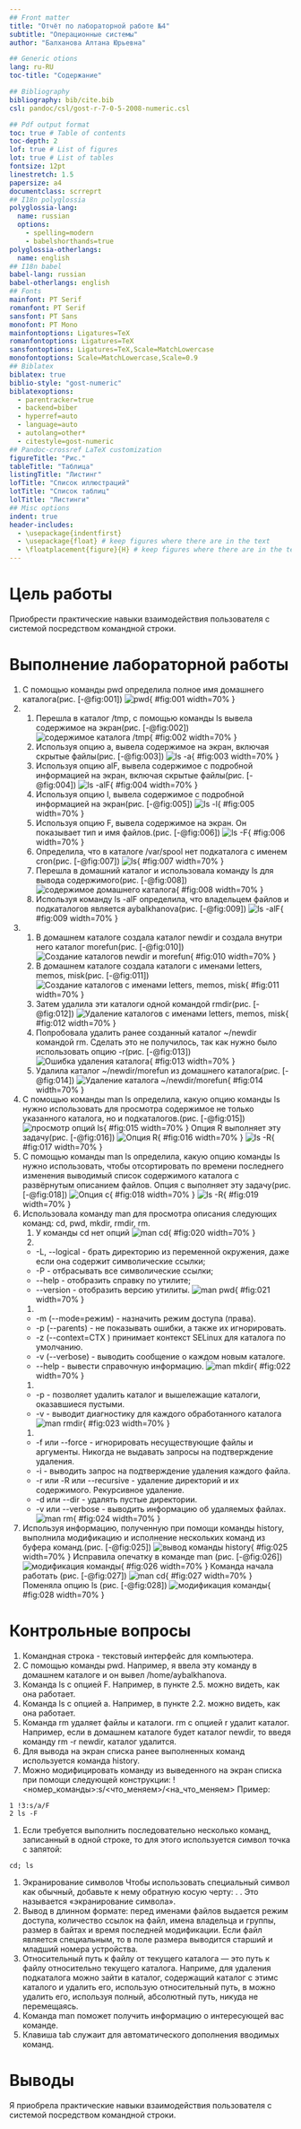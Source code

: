 ```yaml
---
## Front matter
title: "Отчёт по лабораторной работе №4"
subtitle: "Операционные системы"
author: "Балханова Алтана Юрьевна"

## Generic otions
lang: ru-RU
toc-title: "Содержание"

## Bibliography
bibliography: bib/cite.bib
csl: pandoc/csl/gost-r-7-0-5-2008-numeric.csl

## Pdf output format
toc: true # Table of contents
toc-depth: 2
lof: true # List of figures
lot: true # List of tables
fontsize: 12pt
linestretch: 1.5
papersize: a4
documentclass: scrreprt
## I18n polyglossia
polyglossia-lang:
  name: russian
  options:
	- spelling=modern
	- babelshorthands=true
polyglossia-otherlangs:
  name: english
## I18n babel
babel-lang: russian
babel-otherlangs: english
## Fonts
mainfont: PT Serif
romanfont: PT Serif
sansfont: PT Sans
monofont: PT Mono
mainfontoptions: Ligatures=TeX
romanfontoptions: Ligatures=TeX
sansfontoptions: Ligatures=TeX,Scale=MatchLowercase
monofontoptions: Scale=MatchLowercase,Scale=0.9
## Biblatex
biblatex: true
biblio-style: "gost-numeric"
biblatexoptions:
  - parentracker=true
  - backend=biber
  - hyperref=auto
  - language=auto
  - autolang=other*
  - citestyle=gost-numeric
## Pandoc-crossref LaTeX customization
figureTitle: "Рис."
tableTitle: "Таблица"
listingTitle: "Листинг"
lofTitle: "Список иллюстраций"
lotTitle: "Список таблиц"
lolTitle: "Листинги"
## Misc options
indent: true
header-includes:
  - \usepackage{indentfirst}
  - \usepackage{float} # keep figures where there are in the text
  - \floatplacement{figure}{H} # keep figures where there are in the text
---
```


# Цель работы

Приобрести практические навыки взаимодействия пользователя с системой посредством командной строки.

# Выполнение лабораторной работы
1. С помощью команды pwd определила полное имя домашнего каталога(рис. [-@fig:001])
![pwd](image/Screenshot_1.png){ #fig:001 width=70% }
1. 
	1. Перешла в каталог /tmp, с помощью команды ls вывела содержимое на экран(рис. [-@fig:002])
	![содержимое каталога /tmp](image/Screenshot_3.png){ #fig:002 width=70% }
	1. Используя опцию а, вывела содержимое на экран, включая скрытые файлы(рис. [-@fig:003])
	![ls -a](image/Screenshot_4.png){ #fig:003 width=70% }
	1. Используя опцию аlF, вывела содержимое с подробной информацией на экран, включая скрытые файлы(рис. [-@fig:004])
	![ls -alF](image/Screenshot_5.png){ #fig:004 width=70% }
	1. Используя опцию l, вывела содержимое с подробной информацией на экран(рис. [-@fig:005])
	![ls -l](image/Screenshot_6.png){ #fig:005 width=70% }
	1. Используя опцию F, вывела содержимое на экран. Он показывает тип и имя файлов.(рис. [-@fig:006])
	![ls -F](image/Screenshot_7.png){ #fig:006 width=70% }
	1. Определила, что в каталоге /var/spool нет подкаталога с именем cron(рис. [-@fig:007])
	![ls](image/Screenshot_8.png){ #fig:007 width=70% }
	1. Перешла в домашний каталог и использовала команду ls для вывода содержимого(рис. [-@fig:008])
	![содержимое домашнего каталога](image/Screenshot_9.png){ #fig:008 width=70% }
	1. Используя команду ls -alF определила, что владельцем файлов и подкаталогов является aybalkhanova(рис. [-@fig:009])
	![ls -alF](image/Screenshot_10.png){ #fig:009 width=70% }
1. 
	1. В домашнем каталоге создала каталог newdir и создала внутри него каталог morefun(рис. [-@fig:010])
	![Cоздание каталогов newdir и morefun](image/Screenshot_11.png){ #fig:010 width=70% }
	1. В домашнем каталоге создала каталоги с именами letters, memos, misk(рис. [-@fig:011])
	![Cоздание каталогов с именами letters, memos, misk](image/Screenshot_12.png){ #fig:011 width=70% }
	1. Затем удалила эти каталоги одной командой rmdir(рис. [-@fig:012])
	![Удаление каталогов с именами letters, memos, misk](image/Screenshot_13.png){ #fig:012 width=70% }
	1. Попробовала удалить ранее созданный каталог ~/newdir командой rm. Сделать это не получилось, так как нужно было использовать опцию -r(рис. [-@fig:013])
	![Ошибка удаления каталога](image/Screenshot_14.png){ #fig:013 width=70% }
	1. Удалила каталог ~/newdir/morefun из домашнего каталога(рис. [-@fig:014])
	![Удаление каталога ~/newdir/morefun](image/Screenshot_15.png){ #fig:014 width=70% }
1. С помощью команды man ls определила, какую опцию команды ls нужно использовать для просмотра содержимое не только указанного каталога, но и подкаталогов.(рис. [-@fig:015])
![просмотр опций ls](image/Screenshot_16.png){ #fig:015 width=70% }
Опция R выполняет эту задачу(рис. [-@fig:016])
![Опция R](image/Screenshot_17.png){ #fig:016 width=70% }
![ls -R](image/Screenshot_18.png){ #fig:017 width=70% }
1. С помощью команды man ls определила, какую опцию команды ls нужно использовать, чтобы отсортировать по времени последнего изменения выводимый список содержимого каталога с развёрнутым описанием файлов.
Опция с выполняет эту задачу(рис. [-@fig:018])
![Опция с](image/Screenshot_19.png){ #fig:018 width=70% }
![ls -R](image/Screenshot_20.png){ #fig:019 width=70% }
1. Использовала команду man для просмотра описания следующих команд: cd, pwd, mkdir, rmdir, rm. 
	1. У команды cd нет опций
	![man cd](image/Screenshot_21.png){ #fig:020 width=70% }
	1. 
	* -L, --logical - брать директорию из переменной окружения, даже если она содержит символические ссылки;
	* -P - отбрасывать все символические ссылки;
	* --help - отобразить справку по утилите;
	* --version - отобразить версию утилиты.
	![man pwd](image/Screenshot_23.png){ #fig:021 width=70% }
	1. 
	* -m (--mode=режим) - назначить режим доступа (права). 
	* -p (--parents) - не показывать ошибки, а также их игнорировать.
	* -z (--context=CTX ) принимает контекст SELinux для каталога по умолчанию.
	* -v (--verbose) - выводить сообщение о каждом новым каталоге.
	* --help - вывести справочную информацию.
	![man mkdir](image/Screenshot_24.png){ #fig:022 width=70% }
	1. 
	* -p - позволяет удалить каталог и вышележащие каталоги, оказавшиеся пустыми.
	* -v - выводит диагностику для каждого обработанного каталога
	![man rmdir](image/Screenshot_25.png){ #fig:023 width=70% }
	1. 
	* -f или --force - игнорировать несуществующие файлы и аргументы. Никогда не выдавать запросы на подтверждение удаления.
	* -i - выводить запрос на подтверждение удаления каждого файла.
	* -r или -R или --recursive - удаление директорий и их содержимого. Рекурсивное удаление.
	* -d или --dir - удалять пустые директории.
	* -v или --verbose - выводить информацию об удаляемых файлах.
	![man rm](image/Screenshot_26.png){ #fig:024 width=70% }
1. Используя информацию, полученную при помощи команды history, выполнила модификацию и исполнение нескольких команд из буфера команд.(рис. [-@fig:025])
![вывод команды history](image/Screenshot_27.png){ #fig:025 width=70% }
Исправила опечатку в команде man (рис. [-@fig:026])
![модификация команды](image/Screenshot_28.png){ #fig:026 width=70% }
Команда начала работать (рис. [-@fig:027])
![man cd](image/Screenshot_2.png){ #fig:027 width=70% }
Поменяла опцию ls (рис. [-@fig:028])
![модификация команды](image/Screenshot_29.png){ #fig:028 width=70% }

# Контрольные вопросы
1. Командная строка - текстовый интерфейс для компьютера. 
1. С помощью команды pwd. Например, я ввела эту команду в домашнем каталоге и он вывел /home/aybalkhanova.
1. Команда ls c опцией F. Например, в пункте 2.5. можно видеть, как она работает.
1. Команда ls c опцией а. Например, в пункте 2.2. можно видеть, как она работает.
1. Команда rm удаляет файлы и каталоги. rm c опцией r удалит каталог. Например, если в домашнем каталоге будет каталог newdir, то введя команду rm -r newdir, каталог удалится.
1. Для вывода на экран списка ранее выполненных команд используется команда history.
1. Можно модифицировать команду из выведенного на экран списка при помощи следующей конструкции:
!<номер_команды>:s/<что_меняем>/<на_что_меняем>
Пример:
```
1 !3:s/a/F
2 ls -F
```
1. Если требуется выполнить последовательно несколько команд, записанный в одной строке, то для этого используется символ точка с запятой:
```
cd; ls
```
1. Экранирование символов
Чтобы использовать специальный символ как обычный, добавьте к нему обратную косую черту: \. . Это называется «экранирование символа».
1. Вывод в длинном формате: перед именами файлов выдается режим доступа, количество ссылок на файл, имена владельца и группы, размер в байтах и время последней модификации. Если файл является специальным, то в поле размера выводится старший и младший номера устройства.
1. Относительный путь к файлу от текущего каталога — это путь к файлу относительно текущего каталога. Наприме, для удаления подкаталога можно зайти в каталог, содержащий каталог с этимс каталого и удалить его, использую относительный путь, в можно удалить его, используя полный, абсолютный путь, никуда не перемещаясь.
1. Команда man поможет получить информацию о интересующей вас команде.
1. Клавиша tab служаит для автоматического дополнения вводимых команд.

# Выводы

Я приобрела практические навыки взаимодействия пользователя с системой посредством командной строки.
